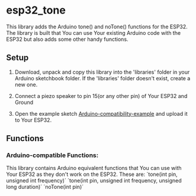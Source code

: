 # esp32_tone 

This library adds the Arduino tone() and noTone() functions for the ESP32.
The library is built that You can use Your existing Arduino code with the ESP32 but also adds some other handy functions.

## Setup

1. Download, unpack and copy this library into the 'libraries' folder in your Arduino sketchbook folder.
   If the 'libraries' folder doesn't exist, create a new one.
   
2. Connect a piezo speaker to pin 15(or any other pin) of Your ESP32 and Ground

3. Open the example sketch [Arduino-compatibility-example](https://github.com/Redstoned/esp32_tone/blob/master/examples/Arduino-compatibility-example/Arduino-compatibility-example.ino) and upload it to Your ESP32.

## Functions
### Arduino-compatible Functions:
This library contains Arduino equivalent functions that You can use with Your ESP32 as they don't work on the ESP32. These are:
´tone(int pin, unsigned int frequency)´
´tone(int pin, unsigned int frequency, unsigned long duration)´
´noTone(int pin)´
